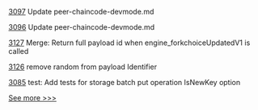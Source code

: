 
[3097](https://github.com/hyperledger/fabric/pull/3097) Update peer-chaincode-devmode.md

[3096](https://github.com/hyperledger/fabric/pull/3096) Update peer-chaincode-devmode.md

[3127](https://github.com/hyperledger/besu/pull/3127) Merge: Return full payload id when engine_forkchoiceUpdatedV1 is called

[3126](https://github.com/hyperledger/besu/pull/3126) remove random from payload Identifier

[3085](https://github.com/hyperledger/aries-framework-go/pull/3085) test: Add tests for storage batch put operation IsNewKey option


[See more >>>](https://start-here.hyperledger.org/pull-requests)
